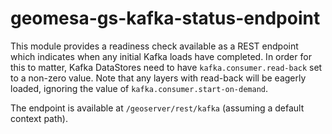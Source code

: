 # geomesa-gs-kafka-status-endpoint

This module provides a readiness check available as a REST endpoint which indicates when any initial Kafka loads have
completed. In order for this to matter, Kafka DataStores need to have `kafka.consumer.read-back` set to a non-zero value.
Note that any layers with read-back will be eagerly loaded, ignoring the value of `kafka.consumer.start-on-demand`.

The endpoint is available at `/geoserver/rest/kafka` (assuming a default context path).
